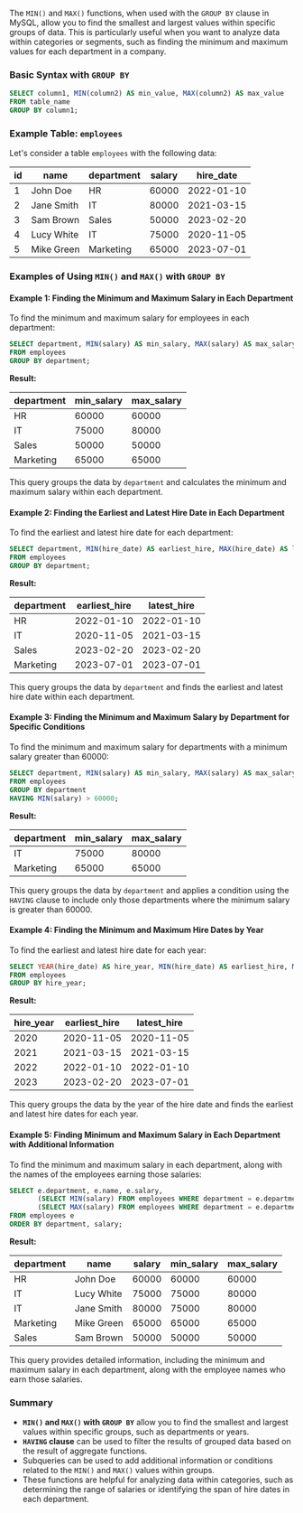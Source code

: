 The `MIN()` and `MAX()` functions, when used with the `GROUP BY` clause in MySQL, allow you to find the smallest and largest values within specific groups of data. This is particularly useful when you want to analyze data within categories or segments, such as finding the minimum and maximum values for each department in a company.

### Basic Syntax with `GROUP BY`

```sql
SELECT column1, MIN(column2) AS min_value, MAX(column2) AS max_value
FROM table_name
GROUP BY column1;
```

### Example Table: `employees`

Let's consider a table `employees` with the following data:

| id  | name       | department | salary | hire_date  |
| --- | ---------- | ---------- | ------ | ---------- |
| 1   | John Doe   | HR         | 60000  | 2022-01-10 |
| 2   | Jane Smith | IT         | 80000  | 2021-03-15 |
| 3   | Sam Brown  | Sales      | 50000  | 2023-02-20 |
| 4   | Lucy White | IT         | 75000  | 2020-11-05 |
| 5   | Mike Green | Marketing  | 65000  | 2023-07-01 |

### Examples of Using `MIN()` and `MAX()` with `GROUP BY`

#### Example 1: Finding the Minimum and Maximum Salary in Each Department

To find the minimum and maximum salary for employees in each department:

```sql
SELECT department, MIN(salary) AS min_salary, MAX(salary) AS max_salary
FROM employees
GROUP BY department;
```

**Result:**

| department | min_salary | max_salary |
| ---------- | ---------- | ---------- |
| HR         | 60000      | 60000      |
| IT         | 75000      | 80000      |
| Sales      | 50000      | 50000      |
| Marketing  | 65000      | 65000      |

This query groups the data by `department` and calculates the minimum and maximum salary within each department.

#### Example 2: Finding the Earliest and Latest Hire Date in Each Department

To find the earliest and latest hire date for each department:

```sql
SELECT department, MIN(hire_date) AS earliest_hire, MAX(hire_date) AS latest_hire
FROM employees
GROUP BY department;
```

**Result:**

| department | earliest_hire | latest_hire |
| ---------- | ------------- | ----------- |
| HR         | 2022-01-10    | 2022-01-10  |
| IT         | 2020-11-05    | 2021-03-15  |
| Sales      | 2023-02-20    | 2023-02-20  |
| Marketing  | 2023-07-01    | 2023-07-01  |

This query groups the data by `department` and finds the earliest and latest hire date within each department.

#### Example 3: Finding the Minimum and Maximum Salary by Department for Specific Conditions

To find the minimum and maximum salary for departments with a minimum salary greater than 60000:

```sql
SELECT department, MIN(salary) AS min_salary, MAX(salary) AS max_salary
FROM employees
GROUP BY department
HAVING MIN(salary) > 60000;
```

**Result:**

| department | min_salary | max_salary |
| ---------- | ---------- | ---------- |
| IT         | 75000      | 80000      |
| Marketing  | 65000      | 65000      |

This query groups the data by `department` and applies a condition using the `HAVING` clause to include only those departments where the minimum salary is greater than 60000.

#### Example 4: Finding the Minimum and Maximum Hire Dates by Year

To find the earliest and latest hire date for each year:

```sql
SELECT YEAR(hire_date) AS hire_year, MIN(hire_date) AS earliest_hire, MAX(hire_date) AS latest_hire
FROM employees
GROUP BY hire_year;
```

**Result:**

| hire_year | earliest_hire | latest_hire |
| --------- | ------------- | ----------- |
| 2020      | 2020-11-05    | 2020-11-05  |
| 2021      | 2021-03-15    | 2021-03-15  |
| 2022      | 2022-01-10    | 2022-01-10  |
| 2023      | 2023-02-20    | 2023-07-01  |

This query groups the data by the year of the hire date and finds the earliest and latest hire dates for each year.

#### Example 5: Finding Minimum and Maximum Salary in Each Department with Additional Information

To find the minimum and maximum salary in each department, along with the names of the employees earning those salaries:

```sql
SELECT e.department, e.name, e.salary, 
       (SELECT MIN(salary) FROM employees WHERE department = e.department) AS min_salary,
       (SELECT MAX(salary) FROM employees WHERE department = e.department) AS max_salary
FROM employees e
ORDER BY department, salary;
```

**Result:**

| department | name       | salary | min_salary | max_salary |
| ---------- | ---------- | ------ | ---------- | ---------- |
| HR         | John Doe   | 60000  | 60000      | 60000      |
| IT         | Lucy White | 75000  | 75000      | 80000      |
| IT         | Jane Smith | 80000  | 75000      | 80000      |
| Marketing  | Mike Green | 65000  | 65000      | 65000      |
| Sales      | Sam Brown  | 50000  | 50000      | 50000      |

This query provides detailed information, including the minimum and maximum salary in each department, along with the employee names who earn those salaries.

### Summary

- **`MIN()` and `MAX()` with `GROUP BY`** allow you to find the smallest and largest values within specific groups, such as departments or years.
- **`HAVING` clause** can be used to filter the results of grouped data based on the result of aggregate functions.
- Subqueries can be used to add additional information or conditions related to the `MIN()` and `MAX()` values within groups.
- These functions are helpful for analyzing data within categories, such as determining the range of salaries or identifying the span of hire dates in each department.
